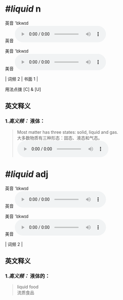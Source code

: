 # ***\#liquid*** n
英音 'lɪkwɪd  
英音
<audio src="./media/liquid-B.aac" controls="controls"></audio>

美音 'lɪkwɪd  
美音
<audio src="./media/liquid.aac" controls="controls"></audio>



| 词频 2 | 书面 1 |  

用法点拨  [C] & [U]

英文释义
---
### 1.*高义频：* **液体：**  

 > Most matter has three states: solid, liquid and gas.  
 > 大多数物质有三种形态：固态、液态和气态。    
<audio src="./media/liquid-1.aac" controls="controls"></audio>


# ***\#liquid*** adj
英音 'lɪkwɪd  
英音
<audio src="./media/liquid-B.aac" controls="controls"></audio>

美音 'lɪkwɪd  
美音
<audio src="./media/liquid.aac" controls="controls"></audio>



| 词频 2 |  

英文释义
---
### 1.*高义频：* **液体的：**  

 > liquid food   
 > 流质食品    


